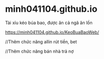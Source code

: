 # minh041104.github.io
Tài xỉu kéo búa bao, được ăn cả ngã ăn lồn

https://minh041104.github.io/KeoBuaBaoWeb/

//Thêm chức năng allin rút tiền, bet

//Thêm chức năng bán nhà trả nợ
